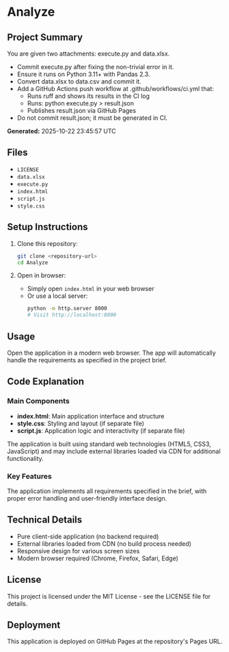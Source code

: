 # Analyze

## Project Summary

You are given two attachments: execute.py and data.xlsx.

- Commit execute.py after fixing the non-trivial error in it.
- Ensure it runs on Python 3.11+ with Pandas 2.3.
- Convert data.xlsx to data.csv and commit it.
- Add a GitHub Actions push workflow at .github/workflows/ci.yml that:
  - Runs ruff and shows its results in the CI log
  - Runs: python execute.py > result.json
  - Publishes result.json via GitHub Pages
- Do not commit result.json; it must be generated in CI.

**Generated:** 2025-10-22 23:45:57 UTC

## Files

- `LICENSE`
- `data.xlsx`
- `execute.py`
- `index.html`
- `script.js`
- `style.css`

## Setup Instructions

1. Clone this repository:
   ```bash
   git clone <repository-url>
   cd Analyze
   ```

2. Open in browser:
   - Simply open `index.html` in your web browser
   - Or use a local server:
     ```bash
     python -m http.server 8000
     # Visit http://localhost:8000
     ```

## Usage

Open the application in a modern web browser. The app will automatically handle the requirements as specified in the project brief.

## Code Explanation

### Main Components

- **index.html**: Main application interface and structure
- **style.css**: Styling and layout (if separate file)
- **script.js**: Application logic and interactivity (if separate file)

The application is built using standard web technologies (HTML5, CSS3, JavaScript) and may include external libraries loaded via CDN for additional functionality.

### Key Features

The application implements all requirements specified in the brief, with proper error handling and user-friendly interface design.

## Technical Details

- Pure client-side application (no backend required)
- External libraries loaded from CDN (no build process needed)
- Responsive design for various screen sizes
- Modern browser required (Chrome, Firefox, Safari, Edge)

## License

This project is licensed under the MIT License - see the LICENSE file for details.

## Deployment

This application is deployed on GitHub Pages at the repository's Pages URL.
